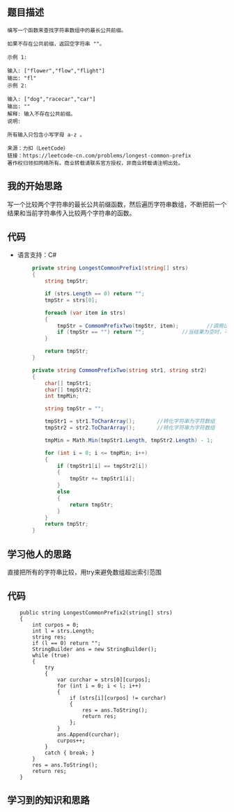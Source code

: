 ## 题目描述

```
编写一个函数来查找字符串数组中的最长公共前缀。

如果不存在公共前缀，返回空字符串 ""。

示例 1:

输入: ["flower","flow","flight"]
输出: "fl"
示例 2:

输入: ["dog","racecar","car"]
输出: ""
解释: 输入不存在公共前缀。
说明:

所有输入只包含小写字母 a-z 。

来源：力扣（LeetCode）
链接：https://leetcode-cn.com/problems/longest-common-prefix
著作权归领扣网络所有。商业转载请联系官方授权，非商业转载请注明出处。

```

## 我的开始思路

写一个比较两个字符串的最长公共前缀函数，然后遍历字符串数组，不断把前一个结果和当前字符串传入比较两个字符串的函数。

## 代码

- 语言支持：C#

```C#
        private string LongestCommonPrefix1(string[] strs)
        {
            string tmpStr;

            if (strs.Length == 0) return "";            
            tmpStr = strs[0];                                      

            foreach (var item in strs)
            {
                tmpStr = CommomPrefixTwo(tmpStr, item);         //调用比较两个字符串的最长公共前缀函数
                if (tmpStr == "") return "";            //当结果为空时，不需要继续遍历
            }

            return tmpStr;
        }

        private string CommomPrefixTwo(string str1, string str2)
        {
            char[] tmpStr1;
            char[] tmpStr2;
            int tmpMin;

            string tmpStr = "";

            tmpStr1 = str1.ToCharArray();       //转化字符串为字符数组
            tmpStr2 = str2.ToCharArray();       //转化字符串为字符数组              

            tmpMin = Math.Min(tmpStr1.Length, tmpStr2.Length) - 1;      //得到两字符数组的最小长度-1

            for (int i = 0; i <= tmpMin; i++)
            {
                if (tmpStr1[i] == tmpStr2[i])
                {
                    tmpStr += tmpStr1[i];
                }
                else
                {
                    return tmpStr;
                }
            }
            return tmpStr;
        }
```

## 学习他人的思路
直接把所有的字符串比较，用try来避免数组超出索引范围

## 代码
        public string LongestCommonPrefix2(string[] strs)
        {
            int curpos = 0;
            int l = strs.Length;
            string res;
            if (l == 0) return "";
            StringBuilder ans = new StringBuilder();
            while (true)
            {
                try
                {
                    var curchar = strs[0][curpos];
                    for (int i = 0; i < l; i++)
                    {
                        if (strs[i][curpos] != curchar)
                        {
                            res = ans.ToString();
                            return res;
                        };
                    }
                    ans.Append(curchar);
                    curpos++;
                }
                catch { break; }
            }
            res = ans.ToString();
            return res;
        }


## 学习到的知识和思路
